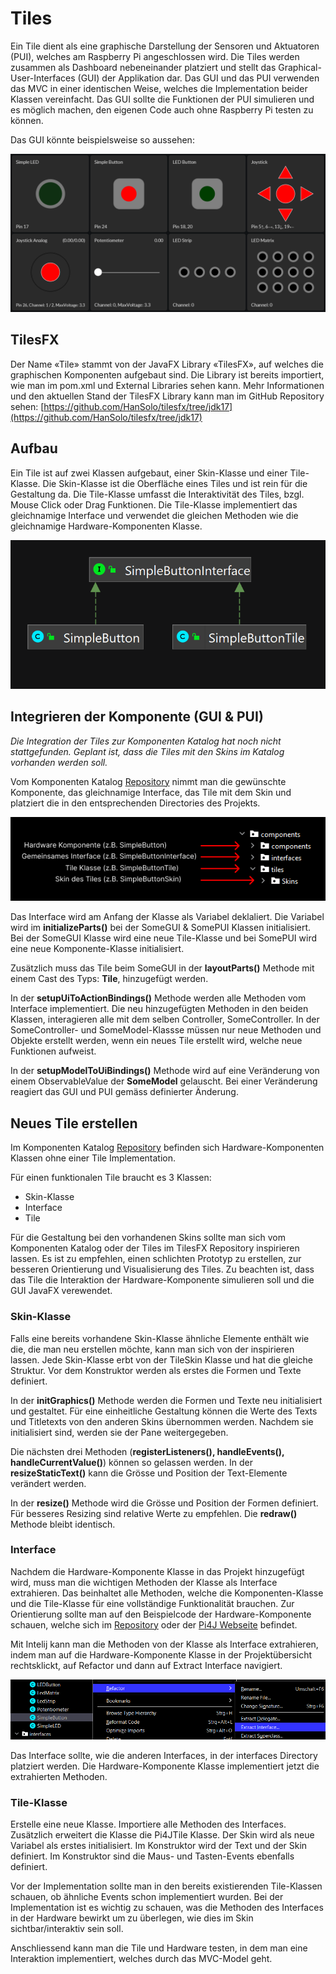 # Tiles

Ein Tile dient als eine graphische Darstellung der Sensoren und Aktuatoren (PUI), welches am Raspberry Pi angeschlossen wird. Die Tiles werden zusammen als Dashboard nebeneinander platziert und stellt das Graphical-User-Interfaces (GUI) der Applikation dar. Das GUI und das PUI verwenden das MVC in einer identischen Weise, welches die Implementation beider Klassen vereinfacht. Das GUI sollte die Funktionen der PUI simulieren und es möglich machen, den eigenen Code auch ohne Raspberry Pi testen zu können.

Das GUI könnte beispielsweise so aussehen:

![Tiles GUI](assets/Tiles_GUI.png)

## TilesFX

Der Name «Tile» stammt von der JavaFX Library «TilesFX», auf welches die graphischen Komponenten aufgebaut sind. Die Library ist bereits importiert, wie man im pom.xml und External Libraries sehen kann. Mehr Informationen und den aktuellen Stand der TilesFX Library kann man im GitHub Repository sehen: [https://github.com/HanSolo/tilesfx/tree/jdk17](https://github.com/HanSolo/tilesfx/tree/jdk17)

## Aufbau

Ein Tile ist auf zwei Klassen aufgebaut, einer Skin-Klasse und einer Tile-Klasse. Die Skin-Klasse ist die Oberfläche eines Tiles und ist rein für die Gestaltung da. Die Tile-Klasse umfasst die Interaktivität des Tiles, bzgl. Mouse Click oder Drag Funktionen. Die Tile-Klasse implementiert das gleichnamige Interface und verwendet die gleichen Methoden wie die gleichnamige Hardware-Komponenten Klasse.

![Interface_Implementation](assets/Interface_Implementation.png)
## Integrieren der Komponente (GUI & PUI)

_Die Integration der Tiles zur Komponenten Katalog hat noch nicht stattgefunden. Geplant ist, dass die Tiles mit den Skins im Katalog vorhanden werden soll._

Vom Komponenten Katalog [Repository](https://github.com/Pi4J/pi4j-example-components) nimmt man die gewünschte Komponente, das gleichnamige Interface, das Tile mit dem Skin und platziert die in den entsprechenden Directories des Projekts.

![Integration_Component](assets/Integration_Component.png)

Das Interface wird am Anfang der Klasse als Variabel deklaliert. Die Variabel wird im **initializeParts()** bei der SomeGUI & SomePUI Klassen initialisiert. Bei der SomeGUI Klasse wird eine neue Tile-Klasse und bei SomePUI wird eine neue Komponente-Klasse initialisiert.

Zusätzlich muss das Tile beim SomeGUI in der **layoutParts()** Methode mit einem Cast des Typs: **Tile**, hinzugefügt werden.

In der **setupUiToActionBindings()** Methode werden alle Methoden vom Interface implementiert. Die neu hinzugefügten Methoden in den beiden Klassen, interagieren alle mit dem selben Controller, SomeController.
In der SomeController- und SomeModel-Klassse müssen nur neue Methoden und Objekte erstellt werden, wenn ein neues Tile erstellt wird, welche neue Funktionen aufweist.

In der **setupModelToUiBindings()** Methode wird auf eine Veränderung von einem ObservableValue der **SomeModel** gelauscht. Bei einer Veränderung reagiert das GUI und PUI gemäss definierter Änderung.

## Neues Tile erstellen

Im Komponenten Katalog [Repository](https://github.com/Pi4J/pi4j-example-components) befinden sich Hardware-Komponenten Klassen ohne einer Tile Implementation.

Für einen funktionalen Tile braucht es 3 Klassen:

- Skin-Klasse
- Interface
- Tile

Für die Gestaltung bei den vorhandenen Skins sollte man sich  vom Komponenten Katalog oder der Tiles im TilesFX Repository inspirieren lassen. Es ist zu empfehlen, einen schlichten Prototyp zu erstellen, zur besseren Orientierung und Visualisierung des Tiles. Zu beachten ist, dass das Tile die Interaktion der Hardware-Komponente simulieren soll und die GUI JavaFX verewendet.

### Skin-Klasse

Falls eine bereits vorhandene Skin-Klasse ähnliche Elemente enthält wie die, die man neu erstellen möchte, kann man sich von der inspirieren lassen. Jede Skin-Klasse erbt von der TileSkin Klasse und hat die gleiche Struktur. Vor dem Konstruktor werden als erstes die Formen und Texte definiert.

In der **initGraphics()** Methode werden die Formen und Texte neu initialisiert und gestaltet. Für eine einheitliche Gestaltung können die Werte des Texts und Titletexts von den anderen Skins übernommen werden. Nachdem sie initialisiert sind, werden sie der Pane weitergegeben.

Die nächsten drei Methoden (**registerListeners(), handleEvents(), handleCurrentValue()**) können so gelassen werden. In der **resizeStaticText()** kann die Grösse und Position der Text-Elemente verändert werden.

In der **resize()** Methode wird die Grösse und Position der Formen definiert. Für besseres Resizing sind relative Werte zu empfehlen. Die **redraw()** Methode bleibt identisch.

### Interface

Nachdem die Hardware-Komponente Klasse in das Projekt hinzugefügt wird, muss man die wichtigen Methoden der Klasse als Interface extrahieren. Das beinhaltet alle Methoden, welche die Komponenten-Klasse und die Tile-Klasse für eine vollständige Funktionalität brauchen. Zur Orientierung sollte man auf den Beispielcode der Hardware-Komponente schauen, welche sich im [Repository](https://github.com/Pi4J/pi4j-example-components) oder der [Pi4J Webseite](https://pi4j.com/examples/components/) befindet.

Mit Intelij kann man die Methoden von der Klasse als Interface extrahieren, indem man auf die Hardware-Komponente Klasse in der Projektübersicht rechtsklickt, auf Refactor und dann auf Extract Interface navigiert.


![Intelij_Extract_Interface](assets/Intelij_Extract_Interface.png)

Das Interface sollte, wie die anderen Interfaces, in der interfaces Directory platziert werden. Die Hardware-Komponente Klasse implementiert jetzt die extrahierten Methoden.

### Tile-Klasse

Erstelle eine neue Klasse. Importiere alle Methoden des Interfaces. Zusätzlich erweitert die Klasse die Pi4JTile Klasse. Der Skin wird als neue Variabel als erstes initialisiert. Im Konstruktor wird der Text und der Skin definiert. Im Konstruktor sind die Maus- und Tasten-Events ebenfalls definiert.

Vor der Implementation sollte man in den bereits existierenden Tile-Klassen schauen, ob ähnliche Events schon implementiert wurden. Bei der Implementation ist es wichtig zu schauen, was die Methoden des Interfaces in der Hardware bewirkt um zu überlegen, wie dies im Skin sichtbar/interaktiv sein soll.

Anschliessend kann man die Tile und Hardware testen, in dem man eine Interaktion implementiert, welches durch das MVC-Model geht.